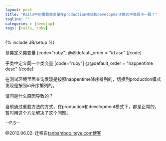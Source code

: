 ```yaml
---
layout: post
title: "Rails中的重载类变量在production模式和development模式中表现不一致？"
tagline: ""
categories : [develop]
tags: [rails, ruby]
---
```

{% include JB/setup %}

基类定义类变量
[code="ruby"]
@@default_order = "id asc"
[/code]

子类中定义同一个类变量
[code="ruby"]
@@default_order = "happentime desc"
[/code]

在测试环境里面查询发现是按照happentime降序排列的，切换到production模式发现是按照id升序排列的。

请问是什么原因导致的？

当前通过重载方法的方式，在production和development模式下，都是正常的，暂时用这个方法解决了这个问题。

--P.S--

@2012.06.02:
迁移自[tanbamboo.iteye.com博客](http://tanbamboo.iteye.com/blog/373360)
